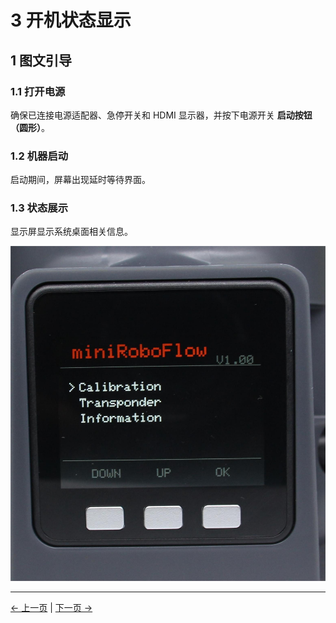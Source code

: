 # 3 开机状态显示

## 1 图文引导

### 1.1 打开电源

确保已连接电源适配器、急停开关和 HDMI 显示器，并按下电源开关 **启动按钮（圆形）**。

### 1.2 机器启动

启动期间，屏幕出现延时等待界面。

### 1.3 状态展示

显示屏显示系统桌面相关信息。

![display](../../../resources/3-BasicSettings/4-FirstTimeInstallation/4.3-PowerOnDetectionGuide/PowerOnStatusDisplay.jpg)

---

[← 上一页](2_ExternalCableConnection.md) | [下一页 →](4_BasicFunctionDetection.md)
